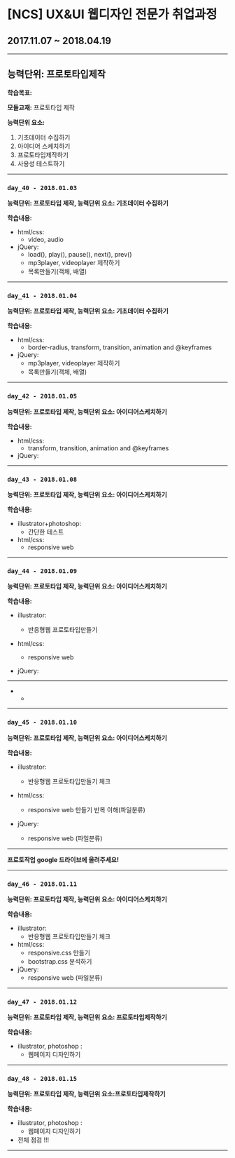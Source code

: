# [NCS] UX&UI 웹디자인 전문가 취업과정
## 2017.11.07 ~ 2018.04.19

---

## 능력단위:  프로토타입제작

**학습목표:**



**모듈교재:** 프로토타입 제작

**능력단위 요소:**

1. 기초데이터 수집하기
2. 아이디어 스케치하기
3. 프로토타입제작하기
4. 사용성 테스트하기

---
### `day_40 - 2018.01.03`

**능력단위: 프로토타입 제작, 능력단위 요소: 기초데이터 수집하기**

**학습내용:**

- html/css:
  -  video, audio
- jQuery:
  - load(), play(), pause(), next(), prev()
  - mp3player, videoplayer 제작하기
  - 목록만들기(객체, 배열)

---

### `day_41 - 2018.01.04`

**능력단위: 프로토타입 제작, 능력단위 요소: 기초데이터 수집하기**

**학습내용:**

- html/css:
  - border-radius, transform, transition, animation and @keyframes
- jQuery:
  - mp3player, videoplayer 제작하기
  - 목록만들기(객체, 배열)


---

### `day_42 - 2018.01.05`

**능력단위: 프로토타입 제작, 능력단위 요소: 아이디어스케치하기**

**학습내용:**

- html/css:
  - transform, transition, animation and @keyframes
- jQuery:

---

### `day_43 - 2018.01.08`

**능력단위: 프로토타입 제작, 능력단위 요소: 아이디어스케치하기**

**학습내용:**

- illustrator+photoshop:
  - 간단한 테스트
- html/css:
  - responsive web


---

### `day_44 - 2018.01.09`

**능력단위: 프로토타입 제작, 능력단위 요소: 아이디어스케치하기**

**학습내용:**

- illustrator:

  - 반응형웹 프로토타입만들기

- html/css:

  - responsive web

- jQuery:

---

- - ​

------

### `day_45 - 2018.01.10`

**능력단위: 프로토타입 제작, 능력단위 요소: 아이디어스케치하기**

**학습내용:**

- illustrator:

  - 반응형웹 프로토타입만들기 체크

- html/css:

  - responsive web 만들기 반복 이해(파일분류)

- jQuery:

  - responsive web (파일분류)

---
**프로토작업 google 드라이브에 올려주세요!**

---

### `day_46 - 2018.01.11`

**능력단위: 프로토타입 제작, 능력단위 요소: 아이디어스케치하기**

**학습내용:**

- illustrator:
  - 반응형웹 프로토타입만들기 체크
- html/css:
  - responsive.css 만들기
  - bootstrap.css 분석하기
- jQuery:
  - responsive web (파일분류)

---

### `day_47 - 2018.01.12`

**능력단위: 프로토타입 제작, 능력단위 요소: 프로토타입제작하기**

**학습내용:**

- illustrator, photoshop :
  - 웹페이지 디자인하기

------

### `day_48 - 2018.01.15`

**능력단위: 프로토타입 제작, 능력단위 요소:프로토타입제작하기**

**학습내용:**

- illustrator, photoshop :
  - 웹페이지 디자인하기
- 전체 점검 !!!

---













